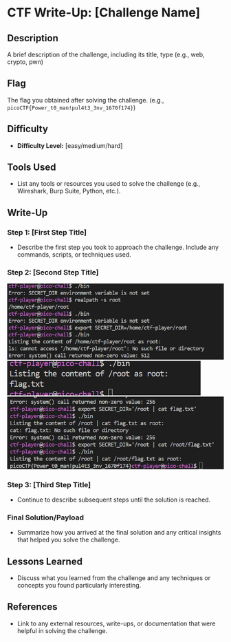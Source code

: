 # CTF Write-Up: [Challenge Name]

## Description
A brief description of the challenge, including its title, type (e.g., web, crypto, pwn)

## Flag
The flag you obtained after solving the challenge. (e.g., `picoCTF{Power_t0_man!pul4t3_3nv_1670f174}`)

## Difficulty
- **Difficulty Level:** [easy/medium/hard]

## Tools Used
- List any tools or resources you used to solve the challenge (e.g., Wireshark, Burp Suite, Python, etc.).

## Write-Up

### Step 1: [First Step Title]
- Describe the first step you took to approach the challenge. Include any commands, scripts, or techniques used.

### Step 2: [Second Step Title]
![alt text](image.png)
![alt text](image-1.png)
![alt text](image-2.png)
### Step 3: [Third Step Title]
- Continue to describe subsequent steps until the solution is reached. 

### Final Solution/Payload
- Summarize how you arrived at the final solution and any critical insights that helped you solve the challenge.

## Lessons Learned
- Discuss what you learned from the challenge and any techniques or concepts you found particularly interesting.

## References
- Link to any external resources, write-ups, or documentation that were helpful in solving the challenge.

